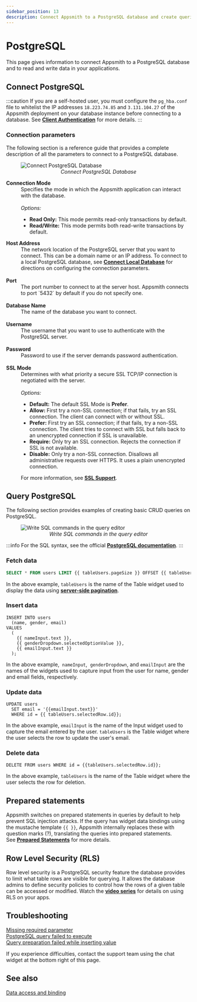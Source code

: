 ```yaml
---
sidebar_position: 13
description: Connect Appsmith to a PostgreSQL database and create queries.
---
```

# PostgreSQL

This page gives information to connect Appsmith to a PostgreSQL database and to read and write data in your applications.

## Connect PostgreSQL

:::caution 
If you are a self-hosted user, you must configure the `pg_hba.conf` file to whitelist the IP addresses `18.223.74.85` and `3.131.104.27` of the Appsmith deployment on your database instance before connecting to a database. See [**Client Authentication**](https://www.postgresql.org/docs/current/auth-pg-hba-conf.html) for more details.
:::

### Connection parameters

The following section is a reference guide that provides a complete description of all the parameters to connect to a PostgreSQL database.

<figure>
  <img src="/img/postgres-img.png" style= {{width:"100%", height:"auto"}} alt="Connect PostgreSQL Database"/>
  <figcaption align = "center"><i>Connect PostgreSQL Database</i></figcaption>
</figure>

<dl>
  <dt><b>Connection Mode</b></dt>
  <dd> Specifies the mode in which the Appsmith application can interact with the database. </dd><br />
  <dd><i>Options:</i>
    <ul>
     <li><b>Read Only:</b> This mode permits read-only transactions by default.</li>
     <li><b>Read/Write:</b> This mode permits both read-write transactions by default.</li>
    </ul>
  </dd>  

  <dt><b>Host Address</b></dt>
  <dd>The network location of the PostgreSQL server that you want to connect. This can be a domain name or an IP address. To connect to a local PostgreSQL database, see <a href="/learning-and-resources/how-to-guides/how-to-work-with-local-apis-on-appsmith"><b>Connect Local Database</b></a> for directions on configuring the connection parameters. </dd><br />

  <dt><b>Port</b></dt>
  <dd>The port number to connect to at the server host. Appsmith connects to port `5432` by default if you do not specify one. </dd><br />

  <dt><b>Database Name</b></dt>
  <dd>The name of the database you want to connect. </dd><br />

  <dt><b>Username</b></dt>
  <dd>The username that you want to use to authenticate with the PostgreSQL server.</dd><br />

  <dt><b>Password</b></dt>
  <dd>Password to use if the server demands password authentication.</dd><br />

  <dt><b>SSL Mode</b></dt>
  <dd>Determines with what priority a secure SSL TCP/IP connection is negotiated with the server.</dd><br />
  <dd><i>Options:</i>
    <ul>
     <li><b>Default:</b> The default SSL Mode is <b>Prefer</b>.</li>
     <li><b>Allow:</b> First try a non-SSL connection; if that fails, try an SSL connection. The client can connect with or without SSL.</li>
     <li><b>Prefer:</b> First try an SSL connection; if that fails, try a non-SSL connection. The client tries to connect with SSL but falls back to an unencrypted connection if SSL is unavailable.</li>
     <li><b>Require:</b> Only try an SSL connection. Rejects the connection if SSL is not available.</li>
     <li><b>Disable:</b> Only try a non-SSL connection. Disallows all administrative requests over HTTPS. It uses a plain unencrypted connection.</li>
    </ul>
  </dd>  
  <dd>For more information, see <a href="https://www.postgresql.org/docs/current/libpq-ssl.html"><b>SSL Support</b></a>.</dd>
</dl>


## Query PostgreSQL

The following section provides examples of creating basic CRUD queries on PostgreSQL.

<figure>
  <img src="/img/query-postgresql.png" style= {{width:"100%", height:"auto"}} alt="Write SQL commands in the query editor"/>
  <figcaption align = "center"><i>Write SQL commands in the query editor</i></figcaption>
</figure>


:::info
For the SQL syntax, see the official [**PostgreSQL documentation**](https://www.postgresql.org/docs/12/index.html).
:::

### Fetch data

```sql
SELECT * FROM users LIMIT {{ tableUsers.pageSize }} OFFSET {{ tableUsers.pageOffset }};

```

In the above example, `tableUsers` is the name of the Table widget used to display the data using [**server-side pagination**](/reference/widgets/table#server-side-pagination).


### Insert data

```
INSERT INTO users
  (name, gender, email)
VALUES
  (
    {{ nameInput.text }},
    {{ genderDropdown.selectedOptionValue }},
    {{ emailInput.text }}
  );

```

In the above example,  `nameInput`,  `genderDropdown`,  and `emailInput` are the names of the widgets used to capture input from the user for name, gender and email fields, respectively.

### Update data

```
UPDATE users
  SET email = '{{emailInput.text}}'
  WHERE id = {{ tableUsers.selectedRow.id}};

```

In the above example, `emailInput` is the name of the Input widget used to capture the email entered by the user. `tableUsers` is the Table widget where the user selects the row to update the user's email.


### Delete data

```
DELETE FROM users WHERE id = {{tableUsers.selectedRow.id}};

```

In the above example, `tableUsers` is the name of the Table widget where the user selects the row for deletion.

## Prepared statements

Appsmith switches on prepared statements in queries by default to help prevent SQL injection attacks. If the query has widget data bindings using the mustache template `{{ }}`, Appsmith internally replaces these with question marks (?), translating the queries into prepared statements. See [**Prepared Statements**](/learning-and-resources/how-to-guides/how-to-use-prepared-statements) for more details.

## Row Level Security (RLS)
Row level security is a PostgreSQL security feature the database provides to limit what table rows are visible for querying. It allows the database admins to define security policies to control how the rows of a given table can be accessed or modified. Watch the [**video series**](https://youtu.be/8qPTZQvJ9fA) for details on using RLS on your apps.

## Troubleshooting

[Missing required parameter](/help-and-support/troubleshooting-guide/action-errors#missing-query-error)<br />
[PostgreSQL query failed to execute](/help-and-support/troubleshooting-guide/action-errors#configuration-error)<br />
[Query preparation failed while inserting value](/help-and-support/troubleshooting-guide/action-errors#invalid-query-error)

If you experience difficulties, contact the support team using the chat widget at the bottom right of this page.

## See also

[Data access and binding](/core-concepts/data-access-and-binding)

